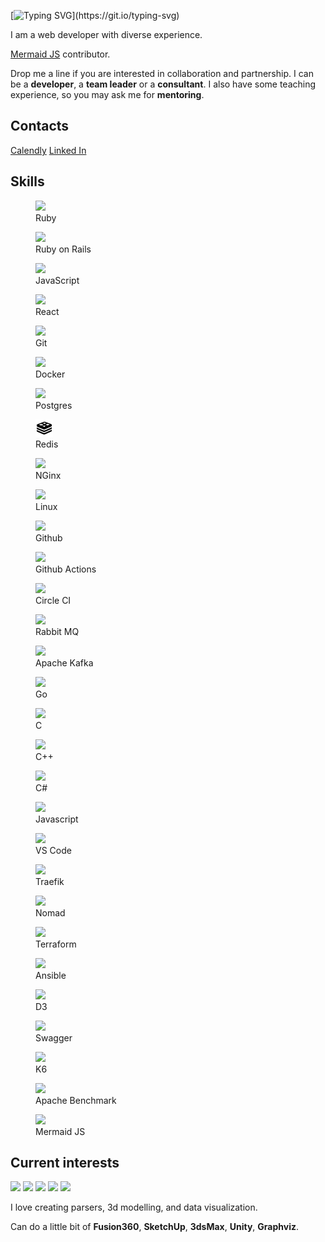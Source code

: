 ---
---

<link rel="stylesheet" href="./styles/index.css">

<!-- [![](https://visitcount.itsvg.in/api?id=nirname&label=Profile%20Views&color=0&icon=5&pretty=true)](https://visitcount.itsvg.in) -->

[![Typing SVG](https://readme-typing-svg.demolab.com?font=Fira+Code&size=18&duration=2000&pause=125&color=249bb3&multiline=true&width=500&height=75&lines=Hello!+Nice+to+meet+you.;I+have+been+programming+for+quite+a+time.;Feel+free+to+contact+me.)](https://git.io/typing-svg)

I am a web developer with diverse experience.

[Mermaid JS](https://github.com/mermaid-js/mermaid) contributor.

Drop me a line if you are interested in collaboration and partnership.
I can be a **developer**, a **team leader** or a **consultant**.
I also have some teaching experience, so you may ask me for **mentoring**.

## Contacts

<a href="https://calendy.com/nirname" class="contact calendly">Calendly</a>
<a href="https://www.linkedin.com/in/nirname" class="contact linkedin">Linked In</a>

## Skills

<div class="grid">
<figure class="tile"><img src="https://simpleicons.org/icons/ruby.svg"             ><figcaption>Ruby                 </figcaption></figure>
<figure class="tile"><img src="https://simpleicons.org/icons/rubyonrails.svg"      ><figcaption>Ruby on Rails        </figcaption></figure>
<figure class="tile"><img src="https://simpleicons.org/icons/javascript.svg"       ><figcaption>JavaScript           </figcaption></figure>
<figure class="tile"><img src="https://simpleicons.org/icons/react.svg"            ><figcaption>React                </figcaption></figure>
<figure class="tile"><img src="https://simpleicons.org/icons/git.svg"              ><figcaption>Git                  </figcaption></figure>
<figure class="tile"><img src="https://simpleicons.org/icons/docker.svg"           ><figcaption>Docker               </figcaption></figure>
<figure class="tile"><img src="https://simpleicons.org/icons/postgresql.svg"       ><figcaption>Postgres             </figcaption></figure>
<figure class="tile"><img src="./icons/redis.svg"                                  ><figcaption>Redis                </figcaption></figure>
<figure class="tile"><img src="https://simpleicons.org/icons/nginx.svg"            ><figcaption>NGinx                </figcaption></figure>
<figure class="tile"><img src="https://simpleicons.org/icons/linux.svg"            ><figcaption>Linux                </figcaption></figure>
<figure class="tile"><img src="https://simpleicons.org/icons/github.svg"           ><figcaption>Github               </figcaption></figure>
<figure class="tile"><img src="https://simpleicons.org/icons/githubactions.svg"    ><figcaption>Github Actions       </figcaption></figure>
<figure class="tile"><img src="https://simpleicons.org/icons/circleci.svg"         ><figcaption>Circle CI            </figcaption></figure>
<figure class="tile"><img src="https://simpleicons.org/icons/rabbitmq.svg"         ><figcaption>Rabbit MQ            </figcaption></figure>
<figure class="tile"><img src="https://simpleicons.org/icons/apachekafka.svg"      ><figcaption>Apache Kafka         </figcaption></figure>
<figure class="tile"><img src="https://simpleicons.org/icons/go.svg"               ><figcaption>Go                   </figcaption></figure>
<figure class="tile"><img src="https://simpleicons.org/icons/c.svg"                ><figcaption>C                    </figcaption></figure>
<figure class="tile"><img src="https://simpleicons.org/icons/cplusplus.svg"        ><figcaption>C++                  </figcaption></figure>
<figure class="tile"><img src="https://simpleicons.org/icons/csharp.svg"           ><figcaption>C#                   </figcaption></figure>
<figure class="tile"><img src="https://simpleicons.org/icons/javascript.svg"       ><figcaption>Javascript           </figcaption></figure>
<figure class="tile"><img src="https://simpleicons.org/icons/visualstudiocode.svg" ><figcaption>VS Code              </figcaption></figure>
<figure class="tile"><img src="https://simpleicons.org/icons/traefikproxy.svg"     ><figcaption>Traefik              </figcaption></figure>
<figure class="tile"><img src="https://simpleicons.org/icons/nomad.svg"            ><figcaption>Nomad                </figcaption></figure>
<figure class="tile"><img src="https://simpleicons.org/icons/terraform.svg"        ><figcaption>Terraform            </figcaption></figure>
<figure class="tile"><img src="https://simpleicons.org/icons/ansible.svg"          ><figcaption>Ansible              </figcaption></figure>
<figure class="tile"><img src="https://simpleicons.org/icons/d3dotjs.svg"          ><figcaption>D3                   </figcaption></figure>
<figure class="tile"><img src="https://simpleicons.org/icons/swagger.svg"          ><figcaption>Swagger              </figcaption></figure>
<figure class="tile"><img src="https://simpleicons.org/icons/k6.svg"               ><figcaption>K6                   </figcaption></figure>
<figure class="tile"><img src="https://simpleicons.org/icons/apache.svg"           ><figcaption>Apache Benchmark  </figcaption></figure>
<figure class="tile"><img src="https://simpleicons.org/icons/mermaid.svg"          ><figcaption>Mermaid JS           </figcaption></figure>
</div>

## Current interests

<img src="https://img.shields.io/badge/Parsers_and_compilers-003049?style=flat-square" height=24 />
<img src="https://img.shields.io/badge/Infrastructure-8300c4?style=flat-square" height=24 />
<img src="https://img.shields.io/badge/Websites-fcbf49?style=flat-square" height=24 />
<img src="https://img.shields.io/badge/Data_visuzlization-1cb08f?style=flat-square" height=24 />
<img src="https://img.shields.io/badge/Computer_graphics-d62828?style=flat-square" height=24 />

I love creating parsers, 3d modelling, and data visualization.

Can do a little bit of
**Fusion360**,
**SketchUp**,
**3dsMax**,
**Unity**,
**Graphviz**.
